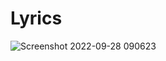 # Lyrics

![Screenshot 2022-09-28 090623](https://user-images.githubusercontent.com/106694506/192786207-f008618e-1cb1-42fd-bd08-6b677b0a976e.png)
